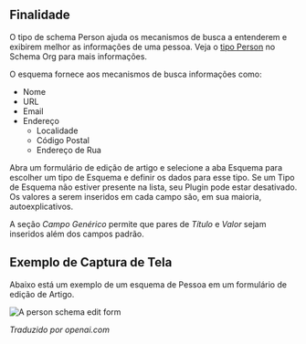 <!-- Filename: Localhost / Display title: Schema.org - Pessoa -->

## Finalidade

O tipo de schema Person ajuda os mecanismos de busca a entenderem e exibirem melhor as informações de uma pessoa. Veja o [tipo Person](https://schema.org/Person) no Schema Org para mais informações.

O esquema fornece aos mecanismos de busca informações como:

- Nome
- URL
- Email
- Endereço
    - Localidade
    - Código Postal
    - Endereço de Rua

Abra um formulário de edição de artigo e selecione a aba Esquema para escolher um tipo de Esquema e definir os dados para esse tipo. Se um Tipo de Esquema não estiver presente na lista, seu Plugin pode estar desativado. Os valores a serem inseridos em cada campo são, em sua maioria, autoexplicativos.

A seção *Campo Genérico* permite que pares de *Título* e *Valor* sejam inseridos além dos campos padrão.

## Exemplo de Captura de Tela

Abaixo está um exemplo de um esquema de Pessoa em um formulário de edição de Artigo.

![A person schema edit form](../../../en/images/schemas/edit-schema-person.png)

*Traduzido por openai.com*

